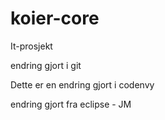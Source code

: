 koier-core
==========

It-prosjekt

endring gjort i git

Dette er en endring gjort i codenvy

endring gjort fra eclipse - JM